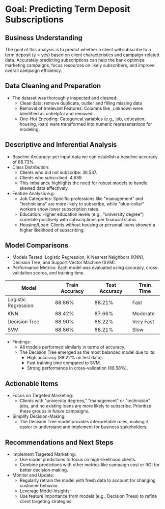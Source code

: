 # Goal: Predicting Term Deposit Subscriptions
## Business Understanding
The goal of this analysis is to predict whether a client will subscribe to a term deposit (y = yes) based on client characteristics and campaign-related data. Accurately predicting subscriptions can help the bank optimize marketing campaigns, focus resources on likely subscribers, and improve overall campaign efficiency.

## Data Cleaning and Preparation

- The dataset was thoroughly inspected and cleaned:
  - Clean data: remove duplicate, outlier and filling missing data 
  - Removal of Irrelevant Features: Columns like _unknown were identified as unhelpful and removed.
  - One-Hot Encoding: Categorical variables (e.g., job, education, housing, loan) were transformed into numeric representations for modeling.

##  Descriptive and Inferential Analysis

- Baseline Accuracy: per input data we can establish a baseline accuracy of 88.73%.
- Class Distribution:
  - Clients who did not subscribe: 36,537.
  - Clients who subscribed: 4,639.
  - This imbalance highlights the need for robust models to handle skewed data effectively.
- Feature Analysis e.g:
  - Job Categories: Specific professions like "management" and "technicians" are more likely to subscribe, while "blue-collar" workers show lower subscription rates.
  - Education: Higher education levels (e.g., "university degree") correlate positively with subscriptions per financial status
  - Housing/Loan: Clients without housing or personal loans showed a higher likelihood of subscribing.

## Model Comparisons
- Models Tested: Logistic Regression, K-Nearest Neighbors (KNN), Decision Tree, and Support Vector Machine (SVM).
- Performance Metrics: Each model was evaluated using accuracy, cross-validation scores, and training time.

| Model               | Train Accuracy | Test Accuracy | Train Time        |
|---------------------|----------------|---------------|-------------------|
| Logistic Regression | 88.86%         | 88.21%        | Fast              |
| KNN                 | 88.42%         | 87.66%        | Moderate          |
| Decision Tree       | 88.90%         | 88.22%        | Very Fast         |
| SVM                 | 88.86%         | 88.21%        | Slow              |
- Findings:
  - All models performed similarly in terms of accuracy.
  - The Decision Tree emerged as the most balanced model due to its:
    - High accuracy (88.22% on test data).
    - Fast training time compared to SVM.
    - Strong performance in cross-validation (88.58%).
## Actionable Items
- Focus on Targeted Marketing:
  - Clients with "university degrees," "management" or "technician" jobs, and no existing loans are more likely to subscribe. Prioritize these groups in future campaigns.
- Simplify Decision-Making:
  - The Decision Tree model provides interpretable rules, making it easier to understand and implement for business stakeholders.
## Recommendations and Next Steps
- Implement Targeted Marketing:
  - Use model predictions to focus on high-likelihood clients.
  - Combine predictions with other metrics like campaign cost or ROI for better decision-making.
- Monitor and Update:
  - Regularly retrain the model with fresh data to account for changing customer behavior.
  - Leverage Model Insights:
  - Use feature importance from models (e.g., Decision Trees) to refine client targeting strategies.
